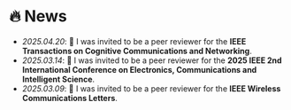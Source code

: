 # 🔥 News
- *2025.04.20*: 🎉 I was invited to be a peer reviewer for the **IEEE Transactions on Cognitive Communications and Networking**.
- *2025.03.14*: 🎉 I was invited to be a peer reviewer for the **2025 IEEE 2nd International Conference on Electronics, Communications and Intelligent Science**.
- *2025.03.09*: 🎉 I was invited to be a peer reviewer for the **IEEE Wireless Communications Letters**.